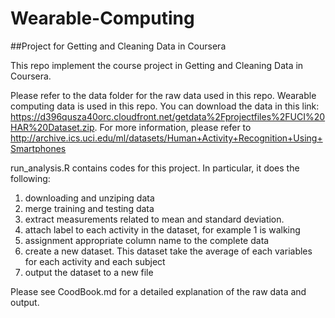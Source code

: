 Wearable-Computing
==================

##Project for Getting and Cleaning Data in Coursera

This repo implement the course project in Getting and Cleaning Data in Coursera. 

Please refer to the data folder for the raw data used in this repo. Wearable computing data is used in this repo. You can download the data in this link: https://d396qusza40orc.cloudfront.net/getdata%2Fprojectfiles%2FUCI%20HAR%20Dataset.zip. For more information, please refer to http://archive.ics.uci.edu/ml/datasets/Human+Activity+Recognition+Using+Smartphones 

run_analysis.R contains codes for this project. In particular, it does the following:
1. downloading and unziping data
2. merge training and testing data
3. extract measurements related to mean and standard deviation.
4. attach label to each activity in the dataset, for example 1 is walking
5. assignment appropriate column name to the complete data
6. create a new dataset. This dataset take the average of each variables for each activity and each subject
7. output the dataset to a new file

Please see CoodBook.md for a detailed explanation of the raw data and output.

